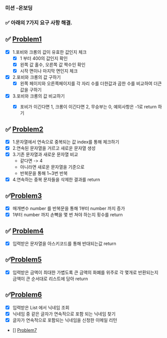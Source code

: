### 미션 -온보딩 
### ✅ 아래의 7가지 요구 사항 해결.

## ✅ [Problem1](PROBLEM1.md)
  - [x] 1.포비와 크롱의 값이 유효한 값인지 체크
    - [x] 1 부터 400의 값인지 확인
    - [x] 왼쪽 값 홀수, 오른쪽 값 짝수인 확인
    - [x] 시작 면이나 마지막 면인지 체크
  - [x] 2.포비와 크롱의 값 구하기
       -[x] 왼쪽 페이지와 오른쪽페이지를 각 자리 수를 더한값과 곱한 수를 비교하여
        더큰값을 구하기
  - [x] 3.포비와 크롱의 값 비교하기
    - [x] 포비가 이긴다면 1, 크롱이 이긴다면 2, 무승부는 0, 예외사항은 -1로 return 하기


## ✅ [Problem2](PROBLEM2.md)
 - [x] 1.문자열에서 연속으로 중복되는 값 index를 통해 체크하기
 - [x] 2.연속된 문자열을 거르고 새로운 문자열 생성
 -[x] 3.기존 문자열과 새로운 문자열 비교
   - 같다면 -> 4
   - 아니라면 새로운 문자열을 기준으로 
   - 반복문을 통해 1~3번 반복
 -[x] 4.연속하는 중복 문자들을 삭제한 결과를 return

## ✅[Problem3](PROBLEM3.md)
- [x] 매개변수 number 를 반복문을 통해 1부터 number 까지 증가
- [x] 1부터 number 까지 손뼉을 몇 번 쳐야 하는지 횟수를 return
## ✅ [Problem4](PROBLEM4.md)
- [x] 입력받은 문자열을 아스키코드를 통해 반대되는값 return

## ✅[Problem5](PROBLEM5.md)
  - [x] 입력받은 금액이 최대한 가볍도록 큰 금액의 화폐를 위주로 각 몇개로 반환되는지 
금액이 큰 순서대로 리스트에 담아 return
## ✅[Problem6](PROBLEM6.md)
- [x] 입력받은 List 에서 닉네임 조회
- [x] 닉네임 중 같은 글자가 연속적으로 포함 되는 닉네임 찾기
- [x] 글자가 연속적으로 포함되는 닉네임을 신청한 이메일 리턴
- [] [Problem7](PROBLEM7.md)
